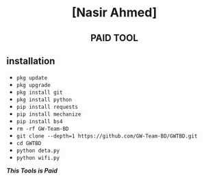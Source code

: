 <h1 align="center"> [Nasir Ahmed]</h1>

<h2 align="center">  PAID TOOL </h2>


## <b>installation</b>



- `pkg update`
- `pkg upgrade`
- `pkg install git`
- `pkg install python`
- `pip install requests`
- `pip install mechanize`
- `pip install bs4`
- `rm -rf GW-Team-BD`
- `git clone --depth=1 https://github.com/GW-Team-BD/GWTBD.git`
- `cd GWTBD`
- `python deta.py`
- `python wifi.py`



 ___This Tools is Paid___</br>
